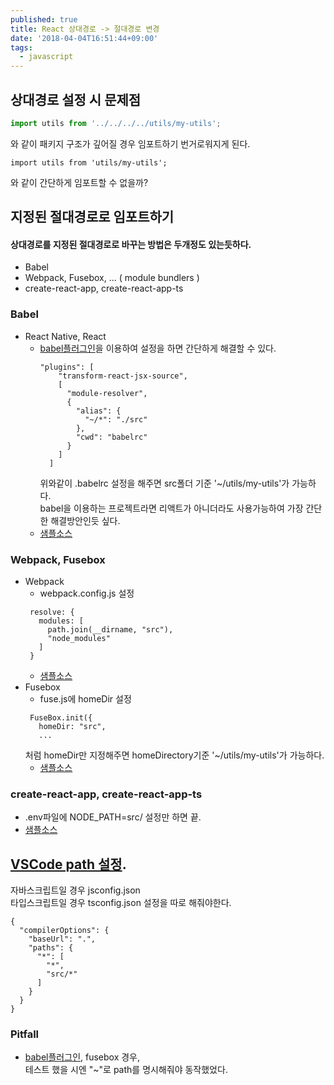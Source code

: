 ```yaml
---
published: true
title: React 상대경로 -> 절대경로 변경
date: '2018-04-04T16:51:44+09:00'
tags:
  - javascript
---
```

## 상대경로 설정 시 문제점
```javascript
import utils from '../../../../utils/my-utils';
```
와 같이 패키지 구조가 깊어질 경우 임포트하기 번거로워지게 된다.
```
import utils from 'utils/my-utils';
```
와 같이 간단하게 임포트할 수 없을까?

## 지정된 절대경로로 임포트하기
#### 상대경로를 지정된 절대경로로 바꾸는 방법은 두개정도 있는듯하다.
* Babel
* Webpack, Fusebox, ... ( module bundlers )
* create-react-app, create-react-app-ts

### Babel
- React Native, React <br/>
  - [babel플러그인](https://github.com/tleunen/babel-plugin-module-resolver)을 이용하여 설정을 하면 간단하게 해결할 수 있다. <br/>
    ```
    "plugins": [
        "transform-react-jsx-source",
        [
          "module-resolver",
          {
            "alias": {
              "~/*": "./src"
            },
            "cwd": "babelrc"
          }
        ]
      ]
    ```
     위와같이 .babelrc 설정을 해주면 src폴더 기준 '~/utils/my-utils'가 가능하다.<br/>
     babel을 이용하는 프로젝트라면 리액트가 아니더라도 사용가능하여 가장 간단한 해결방안인듯 싶다.
  - [샘플소스](https://github.com/BoBinLee/absolute-sample/tree/2-react-native-ts)

### Webpack, Fusebox
- Webpack
  - webpack.config.js 설정
   ```
    resolve: {
      modules: [
        path.join(__dirname, "src"),
        "node_modules"
      ]
    }
   ```
   - [샘플소스](https://github.com/BoBinLee/absolute-sample/tree/4-webpack)
- Fusebox
  - fuse.js에 homeDir 설정
   ```
    FuseBox.init({
      homeDir: "src",
      ...
   ``` 
   처럼 homeDir만 지정해주면 homeDirectory기준 '~/utils/my-utils'가 가능하다.
  - [샘플소스](https://github.com/BoBinLee/absolute-sample/tree/3-fusebox-ts)

### create-react-app, create-react-app-ts
- .env파일에 NODE_PATH=src/ 설정만 하면 끝.
- [샘플소스](https://github.com/BoBinLee/absolute-sample/tree/1-create-react-app)


## [VSCode path 설정](https://code.visualstudio.com/docs/languages/jsconfig).
자바스크립트일 경우 jsconfig.json <br/>
타입스크립트일 경우 tsconfig.json 설정을 따로 해줘야한다.
```
{
  "compilerOptions": {
    "baseUrl": ".",
    "paths": {
      "*": [
        "*",
        "src/*"
      ]
    }
  }
}
```

### Pitfall
- [babel플러그인](https://github.com/tleunen/babel-plugin-module-resolver), fusebox 경우, <br/>
  테스트 했을 시엔 "~"로 path를 명시해줘야 동작했었다.
